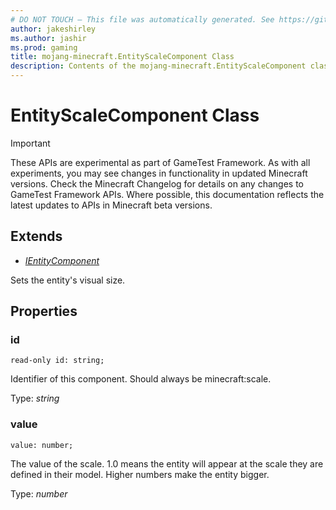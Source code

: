 ```yaml
---
# DO NOT TOUCH — This file was automatically generated. See https://github.com/Mojang/MinecraftScriptingApiDocsGenerator to modify descriptions, examples, etc.
author: jakeshirley
ms.author: jashir
ms.prod: gaming
title: mojang-minecraft.EntityScaleComponent Class
description: Contents of the mojang-minecraft.EntityScaleComponent class.
---
```

# EntityScaleComponent Class
>[!IMPORTANT]
>These APIs are experimental as part of GameTest Framework. As with all experiments, you may see changes in functionality in updated Minecraft versions. Check the Minecraft Changelog for details on any changes to GameTest Framework APIs. Where possible, this documentation reflects the latest updates to APIs in Minecraft beta versions.

## Extends
- [*IEntityComponent*](IEntityComponent.md)

Sets the entity's visual size.

## Properties
### **id**
`read-only id: string;`

Identifier of this component. Should always be minecraft:scale.

Type: *string*

### **value**
`value: number;`

The value of the scale. 1.0 means the entity will appear at the scale they are defined in their model. Higher numbers make the entity bigger.

Type: *number*


